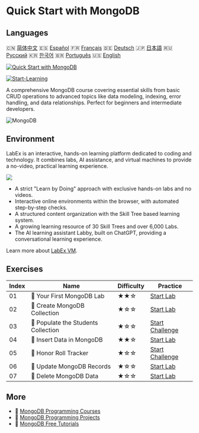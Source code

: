 # Quick Start with MongoDB

## Languages

🇨🇳 [简体中文](README_zh.md) 🇪🇸 [Español](README_es.md) 🇫🇷 [Français](README_fr.md) 🇩🇪 [Deutsch](README_de.md) 🇯🇵 [日本語](README_ja.md) 🇷🇺 [Русский](README_ru.md) 🇰🇷 [한국어](README_ko.md) 🇧🇷 [Português](README_pt.md) 🇺🇸 [English](README.md) 

[![Quick Start with MongoDB](https://cover-creator.labex.io/quick-start-with-mongodb.png)](https://labex.io/en/courses/quick-start-with-mongodb)

[![Start-Learning](https://img.shields.io/badge/Start-Learning-whitesmoke?style=for-the-badge)](https://labex.io/en/courses/quick-start-with-mongodb)

A comprehensive MongoDB course covering essential skills from basic CRUD operations to advanced topics like data modeling, indexing, error handling, and data relationships. Perfect for beginners and intermediate developers.

![MongoDB](https://img.shields.io/badge/MongoDB-whitesmoke?style=for-the-badge&logo=mongodb)


## Environment

LabEx is an interactive, hands-on learning platform dedicated to coding and technology. It combines labs, AI assistance, and virtual machines to provide a no-video, practical learning experience.

![](https://tutorial-screenshot.getvm.io/images/vm-1725247253.png)

- A strict "Learn by Doing" approach with exclusive hands-on labs and no videos.
- Interactive online environments within the browser, with automated step-by-step checks.
- A structured content organization with the Skill Tree based learning system.
- A growing learning resource of 30 Skill Trees and over 6,000 Labs.
- The AI learning assistant Labby, built on ChatGPT, providing a conversational learning experience.

Learn more about [LabEx VM](https://support.labex.io/using-labex/virtual-machine).

## Exercises

|   Index | Name                                | Difficulty   | Practice                                                                                                                    |
|---------|-------------------------------------|--------------|-----------------------------------------------------------------------------------------------------------------------------|
|      01 | 📖 Your First MongoDB Lab           | ★★☆          | <a target='_blank' href='https://labex.io/en/tutorials/mongodb-your-first-mongodb-lab-420660'>Start Lab</a>                 |
|      02 | 📖 Create MongoDB Collection        | ★☆☆          | <a target='_blank' href='https://labex.io/en/tutorials/mongodb-create-mongodb-collection-420695'>Start Lab</a>              |
|      03 | 🎯 Populate the Students Collection | ★☆☆          | <a target='_blank' href='https://labex.io/en/tutorials/mongodb-populate-the-students-collection-425481'>Start Challenge</a> |
|      04 | 📖 Insert Data in MongoDB           | ★★☆          | <a target='_blank' href='https://labex.io/en/tutorials/mongodb-insert-data-in-mongodb-420696'>Start Lab</a>                 |
|      05 | 🎯 Honor Roll Tracker               | ★☆☆          | <a target='_blank' href='https://labex.io/en/tutorials/mongodb-honor-roll-tracker-425476'>Start Challenge</a>               |
|      06 | 📖 Update MongoDB Records           | ★☆☆          | <a target='_blank' href='https://labex.io/en/tutorials/mongodb-update-mongodb-records-420823'>Start Lab</a>                 |
|      07 | 📖 Delete MongoDB Data              | ★☆☆          | <a target='_blank' href='https://labex.io/en/tutorials/mongodb-delete-mongodb-data-420822'>Start Lab</a>                    |

## More

- 🔗 [MongoDB Programming Courses](https://github.com/labex-labs/awesome-programming-courses)
- 🔗 [MongoDB Programming Projects](https://github.com/labex-labs/awesome-programming-projects)
- 🔗 [MongoDB Free Tutorials](https://github.com/labex-labs/mongodb-free-tutorials)

